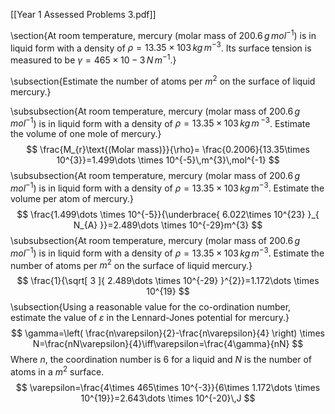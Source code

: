 [[Year 1 Assessed Problems 3.pdf]]

\section{At room temperature, mercury (molar mass of $200.6\,g\,mol^{-1}$) is in liquid form with a density of $\rho = 13.35\times103\,kg\,m^{-3}$. Its surface tension is measured to be $\gamma = 465\times10-3\,N\,m^{-1}$.}

\subsection{Estimate the number of atoms per $m^{2}$ on the surface of liquid mercury.}

\subsubsection{At room temperature, mercury (molar mass of $200.6\,g\,mol^{-1}$) is in liquid form with a density of $\rho = 13.35\times103\,kg\,m\,^{-3}$. Estimate the volume of one mole of mercury.}
$$
\frac{M_{r}\text{(Molar mass)}}{\rho}= \frac{0.2006}{13.35\times 10^{3}}=1.499\dots \times 10^{-5}\,m^{3}\,mol^{-1}
$$
\subsubsection{At room temperature, mercury (molar mass of $200.6\,g\,mol^{-1}$) is in liquid form with a density of $\rho = 13.35\times103\,kg\,m^{-3}$. Estimate the volume per atom of mercury.}
$$
\frac{1.499\dots \times 10^{-5}}{\underbrace{ 6.022\times 10^{23} }_{ N_{A} }}=2.489\dots \times 10^{-29}m^{3}
$$
\subsubsection{At room temperature, mercury (molar mass of $200.6\,g\,mol^{-1}$) is in liquid form with a density of $\rho = 13.35\times103 \,kg\,m^{-3}$. Estimate the number of atoms per $m^{2}$ on the surface of liquid mercury.}
$$
\frac{1}{\sqrt[ 3 ]{ 2.489\dots \times 10^{-29} }^{2}}=1.172\dots \times 10^{19}
$$
\subsection{Using a reasonable value for the co-ordination number, estimate the value of $\varepsilon$ in the Lennard-Jones potential for mercury.}
$$
\gamma=\left( \frac{n\varepsilon}{2}-\frac{n\varepsilon}{4} \right) \times N=\frac{nN\varepsilon}{4}\iff\varepsilon=\frac{4\gamma}{nN}
$$
Where $n$, the coordination number is 6 for a liquid and $N$ is the number of atoms in a $m^{2}$ surface.
$$
\varepsilon=\frac{4\times 465\times 10^{-3}}{6\times 1.172\dots \times 10^{19}}=2.643\dots \times 10^{-20}\,J
$$
